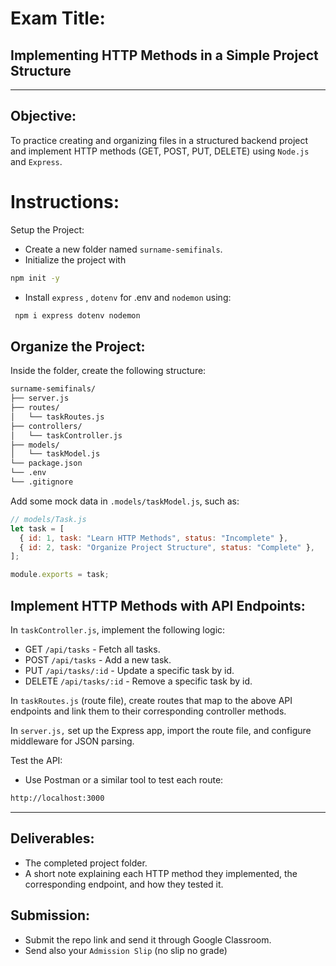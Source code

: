 # Exam Title:

## Implementing HTTP Methods in a Simple Project Structure

---

## Objective:

To practice creating and organizing files in a structured backend project and implement HTTP methods (GET, POST, PUT, DELETE) using `Node.js` and `Express`.

# Instructions:

Setup the Project:

- Create a new folder named `surname-semifinals`.
- Initialize the project with

```bash
npm init -y
```

- Install `express` , `dotenv` for .env and `nodemon` using:

```bash
 npm i express dotenv nodemon
```

## Organize the Project:

Inside the folder, create the following structure:

```bash
surname-semifinals/
├── server.js
├── routes/
│   └── taskRoutes.js
├── controllers/
│   └── taskController.js
├── models/
│   └── taskModel.js
└── package.json
└── .env
└── .gitignore
```

Add some mock data in `.models/taskModel.js`, such as:

```javascript
// models/Task.js
let task = [
  { id: 1, task: "Learn HTTP Methods", status: "Incomplete" },
  { id: 2, task: "Organize Project Structure", status: "Complete" },
];

module.exports = task;
```

## Implement HTTP Methods with API Endpoints:

In `taskController.js`, implement the following logic:

- GET `/api/tasks` - Fetch all tasks.
- POST `/api/tasks` - Add a new task.
- PUT `/api/tasks/:id` - Update a specific task by id.
- DELETE `/api/tasks/:id` - Remove a specific task by id.

In `taskRoutes.js` (route file), create routes that map to the above API endpoints and link them to their corresponding controller methods.

In `server.js,` set up the Express app, import the route file, and configure middleware for JSON parsing.

Test the API:

- Use Postman or a similar tool to test each route:

```bash
http://localhost:3000
```

---

## Deliverables:

- The completed project folder.
- A short note explaining each HTTP method they implemented, the corresponding endpoint, and how they tested it.

## Submission:

- Submit the repo link and send it through Google Classroom.
- Send also your `Admission Slip` (no slip no grade)
